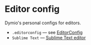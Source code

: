 Editor config
=============

Dymio's personal configs for editors.

* `.editorconfig` — see [EditorConfig](https://editorconfig.org)
* `Sublime Text` — [Sublime Text editor](https://www.sublimetext.com)

